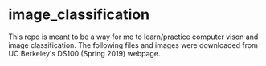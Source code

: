 # image_classification

This repo is meant to be a way for me to learn/practice computer vison and image classification. The following files and images were downloaded from UC Berkeley's DS100 (Spring 2019) webpage. 
